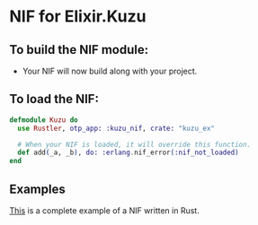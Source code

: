 # NIF for Elixir.Kuzu

## To build the NIF module:

- Your NIF will now build along with your project.

## To load the NIF:

```elixir
defmodule Kuzu do
  use Rustler, otp_app: :kuzu_nif, crate: "kuzu_ex"

  # When your NIF is loaded, it will override this function.
  def add(_a, _b), do: :erlang.nif_error(:nif_not_loaded)
end
```

## Examples

[This](https://github.com/rusterlium/NifIo) is a complete example of a NIF written in Rust.
